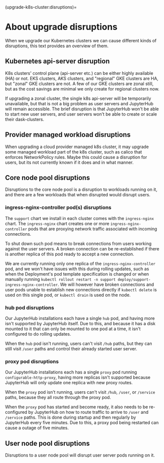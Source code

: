 (upgrade-k8s-cluster:disruptions)=

# About upgrade disruptions

When we upgrade our Kubernetes clusters we can cause different kinds of
disruptions, this text provides an overview of them.

## Kubernetes api-server disruption

K8s clusters' control plane (api-server etc.) can be either highly available
(HA) or not. EKS clusters, AKS clusters, and "regional" GKE clusters are HA, but
"zonal" GKE clusters are not. A few of our GKE clusters are zonal still, but as
the cost savings are minimal we only create for regional clusters now.

If upgrading a zonal cluster, the single k8s api-server will be temporarily
unavailable, but that is not a big problem as user servers and JupyterHub will
remain accessible. The brief disruption is that JupyterHub won't be able to
start new user servers, and user servers won't be able to create or scale their
dask-clusters.

## Provider managed workload disruptions

When upgrading a cloud provider managed k8s cluster, it may upgrade some managed
workload part of the k8s cluster, such as calico that enforces NetworkPolicy
rules. Maybe this could cause a disruption for users, but its not currently known
if it does and in what manner.

## Core node pool disruptions

Disruptions to the core node pool is a disruption to workloads running on it,
and there are a few workloads that when disrupted would disrupt users.

### ingress-nginx-controller pod(s) disruptions

The `support` chart we install in each cluster comes with the `ingress-nginx`
chart. The `ingress-nginx` chart creates one or more `ingress-nginx-controller`
pods that are proxying network traffic associated with incoming connections.

To shut down such pod means to break connections from users working against the
user servers. A broken connection can be re-established if there is another
replica of this pod ready to accept a new connection.

We are currently running only one replica of the `ingress-nginx-controller` pod,
and we won't have issues with this during rolling updates, such as when the
Deployment's pod template specification is changed or when manually running
`kubectl rollout restart -n support deploy/support-ingress-nginx-controller`. We
will however have broken connections and user pods unable to establish new connections
directly if `kubectl delete` is used on this single pod, or `kubectl drain` is
used on the node.

### hub pod disruptions

Our JupyterHub installations each have a single `hub` pod, and having more isn't
supported by JupyterHub itself. Due to this, and because it has a disk mounted
to it that can only be mounted to one pod at a time, it isn't configured
to do rolling updates.

When the `hub` pod isn't running, users can't visit `/hub` paths, but they can
still visit `/user` paths and control their already started user server.

### proxy pod disruptions

Our JupyterHub installations each has a single `proxy` pod running
`configurable-http-proxy`, having more replicas isn't supported because
JupyterHub will only update one replica with new proxy routes.

When the `proxy` pod isn't running, users can't visit `/hub`, `/user`, or
`/service` paths, because they all route through the proxy pod.

When the `proxy` pod has started and become ready, it also needs to be
re-configured by JupyterHub on how to route traffic to arrive to `/user` and
`/service` paths. This is done during startup and then regularly by JupyterHub
every five minutes. Due to this, a proxy pod being restarted can cause a outage
of five minutes.

## User node pool disruptions

Disruptions to a user node pool will disrupt user server pods running on it.
